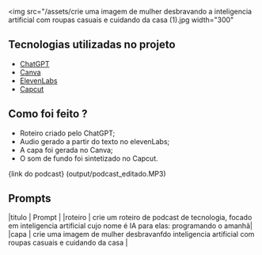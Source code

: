
<img 
    src="/assets/crie uma imagem de mulher desbravando a inteligencia artificial com roupas casuais e cuidando da casa (1).jpg
    width="300"

## Tecnologias utilizadas no projeto

- [ChatGPT](https://chat.openai.com/) 
- [Canva](https://www.canva.com/dream-lab)
- [ElevenLabs](https://beta.elevenlabs.io/)
- [Capcut](https://www.capcut.com/pt-br/)

## Como foi feito ?

- Roteiro criado pelo ChatGPT; 
- Audio gerado a partir do texto no elevenLabs;
- A capa foi gerada no Canva;
- O som de fundo foi sintetizado no Capcut.

{link do podcast} (output/podcast_editado.MP3)

## Prompts
|titulo  | Prompt |
|roteiro | crie um roteiro de podcast de tecnologia, focado em inteligencia artificial cujo nome é IA para elas: programando o amanhã|
|capa    | crie uma imagem de mulher desbravanfdo inteligencia artificial com roupas casuais e cuidando da casa                      |
